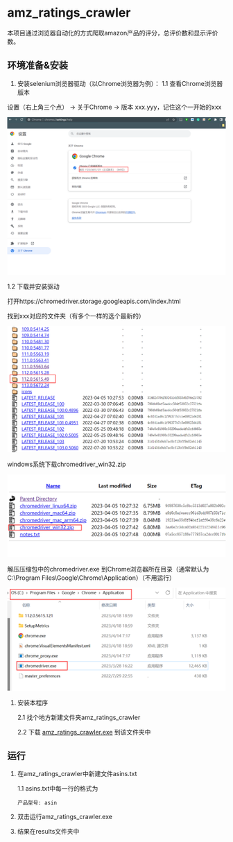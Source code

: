 # amz_ratings_crawler

本项目通过浏览器自动化的方式爬取amazon产品的评分，总评价数和显示评价数。

## 环境准备&安装

1. 安装selenium浏览器驱动（以Chrome浏览器为例）：
  1.1 查看Chrome浏览器版本

  设置（右上角三个点） -> 关于Chrome -> 版本 xxx.yyy，记住这个一开始的xxx

  ![image-20230418190110241](README.assets/image-20230418190110241.png)

  1.2 下载并安装驱动

  打开https://chromedriver.storage.googleapis.com/index.html

  找到xxx对应的文件夹（有多个一样的选个最新的）

  ![image-20230418190337689](README.assets/image-20230418190337689.png)

  windows系统下载chromedriver_win32.zip

  ![image-20230418190421003](README.assets/image-20230418190421003.png)

  解压压缩包中的chromedriver.exe 到Chrome浏览器所在目录（通常默认为C:\Program Files\Google\Chrome\Application）（不用运行）

  ![image-20230418190538377](README.assets/image-20230418190538377.png)

1. 安装本程序

   2.1 找个地方新建文件夹amz_ratings_crawler

   2.2 下载 [amz_ratings_crawler.exe](https://github.com/prismleong/amz_ratings_crawler/releases/download/v0.1/amz_ratings_crawler.exe) 到该文件夹中



## 运行

1. 在amz_ratings_crawler中新建文件asins.txt

   1.1 asins.txt中每一行的格式为

   ```
   产品型号: asin
   ```

2. 双击运行amz_ratings_crawler.exe
3. 结果在results文件夹中
